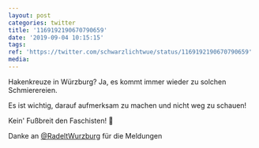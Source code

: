 ```yaml
---
layout: post
categories: twitter
title: '1169192190670790659'
date: '2019-09-04 10:15:15'
tags: 
ref: 'https://twitter.com/schwarzlichtwue/status/1169192190670790659'
media:
---
```

Hakenkreuze in Würzburg? Ja, es kommt immer wieder zu solchen Schmierereien.

Es ist wichtig, darauf aufmerksam zu machen und nicht weg zu schauen!



Kein' Fußbreit den Faschisten! 🏴 


Danke an [@RadeltWurzburg](https://twitter.com/RadeltWurzburg) für die Meldungen 

